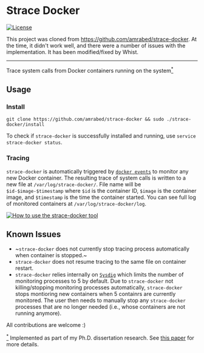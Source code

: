 # Strace Docker

[![License](https://img.shields.io/badge/license-MIT-blue.svg)](LICENSE)

This project was cloned from https://github.com/amrabed/strace-docker. At the time, it didn't work well, and there were a number of issues with the implementation. It has been modified/fixed by Whist.

---

Trace system calls from Docker containers running on the system<a href="#footnote" id="ref"><sup>*</sup></a>

## Usage

### Install

```
git clone https://github.com/amrabed/strace-docker && sudo ./strace-docker/install
```
    
To check if `strace-docker` is successfully installed and running, use `service strace-docker status`.

### Tracing

`strace-docker` is automatically triggered by [`docker events`](https://docs.docker.com/engine/reference/commandline/events) to monitor any new Docker container. The resulting trace of system calls is written to a new file at `/var/log/strace-docker/`. File name will be `$id-$image-$timestamp` where `$id` is the container ID, `$image` is the container image, and `$timestamp` is the time the container started. You can see full log of monitored containers at `/var/log/strace-docker/log`.

[![How to use the strace-docker tool](https://img.youtube.com/vi/iWywV_4Y34E/0.jpg)](https://www.youtube.com/watch?v=iWywV_4Y34E)

## Known Issues

- ~`strace-docker` does not currently stop tracing process automatically when container is stopped.~
- `strace-docker` does not resume tracing to the same file on container restart.
- `strace-docker` relies internally on [`Sysdig`](https://sysdig.com) which limits the number of monitoring processes to 5 by default. Due to `strace-docker` not killing/stopping monitoring processes automatically, `strace-docker` stops montioring new containers when 5 containrs are currently monitored. The user then needs to manually stop any `strace-docker` processes that are no longer needed (i.e., whose containers are not running anymore).

All contributions are welcome :)

<a id="footnote" href="#ref"><sup>*</sup></a> Implemented as part of my Ph.D. dissertation research. See [this paper](https://arxiv.org/abs/1611.03056) for more details.
